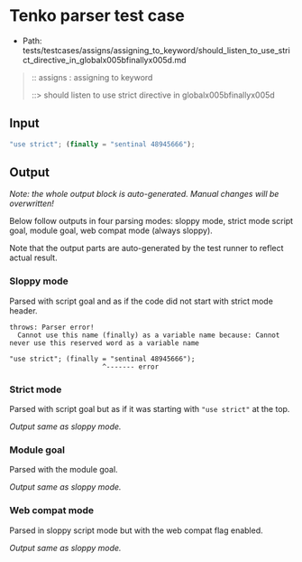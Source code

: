 # Tenko parser test case

- Path: tests/testcases/assigns/assigning_to_keyword/should_listen_to_use_strict_directive_in_globalx005bfinallyx005d.md

> :: assigns : assigning to keyword
>
> ::> should listen to use strict directive in globalx005bfinallyx005d

## Input

`````js
"use strict"; (finally = "sentinal 48945666");
`````

## Output

_Note: the whole output block is auto-generated. Manual changes will be overwritten!_

Below follow outputs in four parsing modes: sloppy mode, strict mode script goal, module goal, web compat mode (always sloppy).

Note that the output parts are auto-generated by the test runner to reflect actual result.

### Sloppy mode

Parsed with script goal and as if the code did not start with strict mode header.

`````
throws: Parser error!
  Cannot use this name (finally) as a variable name because: Cannot never use this reserved word as a variable name

"use strict"; (finally = "sentinal 48945666");
                       ^------- error
`````

### Strict mode

Parsed with script goal but as if it was starting with `"use strict"` at the top.

_Output same as sloppy mode._

### Module goal

Parsed with the module goal.

_Output same as sloppy mode._

### Web compat mode

Parsed in sloppy script mode but with the web compat flag enabled.

_Output same as sloppy mode._
